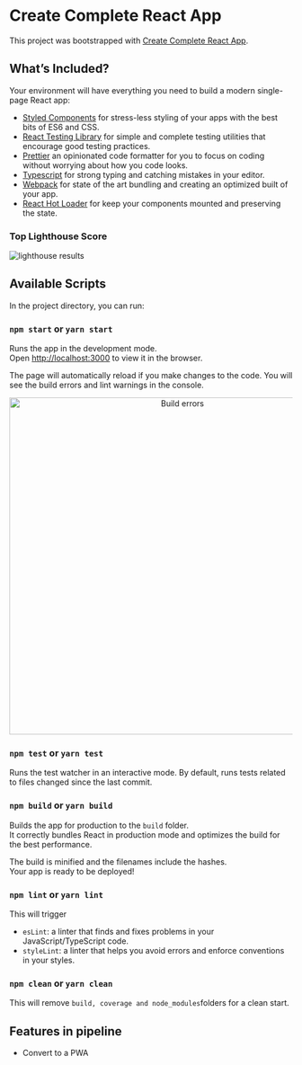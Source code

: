 
# Create Complete React App

This project was bootstrapped with [Create Complete React App](https://github.com/wsameer/react-typescript-starter-minimal/).

## What’s Included?

Your environment will have everything you need to build a modern single-page React app:

 - [Styled Components](https://styled-components.com/) for stress-less styling of your apps with the best bits of ES6 and CSS.
 - [React Testing Library](https://testing-library.com/) for simple and complete testing utilities that encourage good testing practices.
 - [Prettier](https://prettier.io/) an opinionated code formatter for you to focus on coding without worrying about how you code looks.
 - [Typescript](https://www.typescriptlang.org/) for strong typing and catching mistakes in your editor.
 - [Webpack](https://webpack.js.org/) for state of the art bundling and creating an optimized built of your app.
 - [React Hot Loader](https://gaearon.github.io/react-hot-loader/) for keep your components mounted and preserving the state.

### Top Lighthouse Score
![lighthouse results](https://user-images.githubusercontent.com/8468992/133891900-b8d16e5d-d6eb-4b9a-b4ff-c7c4c5cee71a.png)


## Available Scripts

In the project directory, you can run:

### `npm start` or `yarn start`

Runs the app in the development mode.\
Open [http://localhost:3000](http://localhost:3000) to view it in the browser.

The page will automatically reload if you make changes to the code.
You will see the build errors and lint warnings in the console.

<p align='center'>
    <img src='https://i.ibb.co/gmrd9Rh/react-error.png' width='600' alt='Build errors'>
<p>

### `npm test` or `yarn test`

Runs the test watcher in an interactive mode.
By default, runs tests related to files changed since the last commit.

### `npm build` or `yarn build`

Builds the app for production to the `build` folder.\
It correctly bundles React in production mode and optimizes the build for the best performance.

The build is minified and the filenames include the hashes.\
Your app is ready to be deployed!

### `npm lint` or `yarn lint`

This will trigger

 - `esLint`: a linter that finds and fixes problems in your JavaScript/TypeScript code.
 - `styleLint`: a linter that helps you avoid errors and enforce conventions in your styles.

### `npm clean` or `yarn clean`

This will remove `build, coverage and node_modules`folders for a clean start.

## Features in pipeline

 - Convert to a PWA
